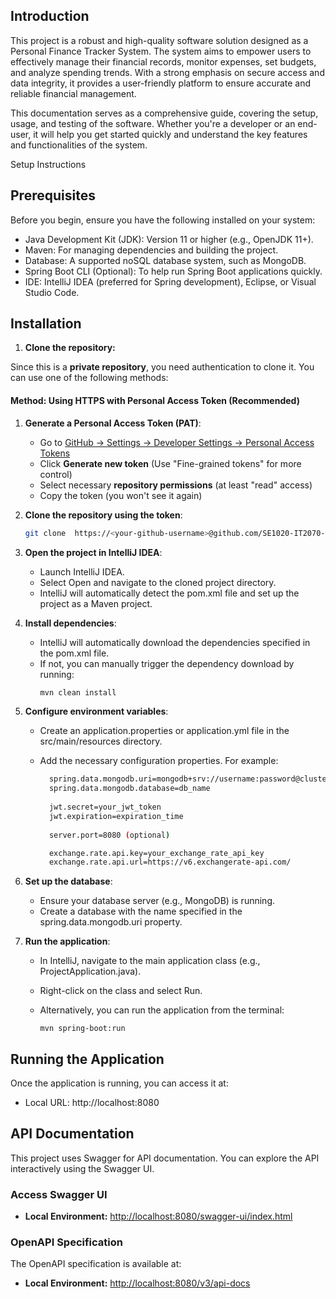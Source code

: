
## Introduction  

This project is a robust and high-quality software solution designed as a Personal Finance Tracker System. The system aims to empower users to effectively manage their financial records, monitor expenses, set budgets, and analyze spending trends. With a strong emphasis on secure access and data integrity, it provides a user-friendly platform to ensure accurate and reliable financial management.

This documentation serves as a comprehensive guide, covering the setup, usage, and testing of the software. Whether you're a developer or an end-user, it will help you get started quickly and understand the key features and functionalities of the system.

Setup Instructions

## Prerequisites  
Before you begin, ensure you have the following installed on your system:

- Java Development Kit (JDK): Version 11 or higher (e.g., OpenJDK 11+).
- Maven: For managing dependencies and building the project.
- Database: A supported noSQL database system, such as MongoDB.
- Spring Boot CLI (Optional): To help run Spring Boot applications quickly.
- IDE: IntelliJ IDEA (preferred for Spring development), Eclipse, or Visual Studio Code.


## Installation  

1. **Clone the repository:**  

Since this is a **private repository**, you need authentication to clone it. You can use one of the following methods:

  #### **Method: Using HTTPS with Personal Access Token (Recommended)**
  1. **Generate a Personal Access Token (PAT)**:
     - Go to [GitHub → Settings → Developer Settings → Personal Access Tokens](https://github.com/settings/tokens)
     - Click **Generate new token** (Use "Fine-grained tokens" for more control)
     - Select necessary **repository permissions** (at least "read" access)
     - Copy the token (you won't see it again)
  
  2. **Clone the repository using the token**:
     ```sh
     git clone  https://<your-github-username>@github.com/SE1020-IT2070-OOP-DSA-25/<your-repo-name>.git

  3. **Open the project in IntelliJ IDEA**:
     - Launch IntelliJ IDEA.
     - Select Open and navigate to the cloned project directory.
     - IntelliJ will automatically detect the pom.xml file and set up the project as a Maven project.

  4. **Install dependencies**:

      - IntelliJ will automatically download the dependencies specified in the pom.xml file.
      - If not, you can manually trigger the dependency download by running:
          ```sh
          mvn clean install
          
  5. **Configure environment variables**:

      - Create an application.properties or application.yml file in the src/main/resources directory.
      - Add the necessary configuration properties. For example:
        
          ```sh
            spring.data.mongodb.uri=mongodb+srv://username:password@cluster0.mongodb.net/?retryWrites=true&w=majority
            spring.data.mongodb.database=db_name
            
            jwt.secret=your_jwt_token
            jwt.expiration=expiration_time
            
            server.port=8080 (optional)
          
            exchange.rate.api.key=your_exchange_rate_api_key
            exchange.rate.api.url=https://v6.exchangerate-api.com/

     
  6. **Set up the database**:
      - Ensure your database server (e.g., MongoDB) is running.
      - Create a database with the name specified in the spring.data.mongodb.uri property.
       
  7. **Run the application**:
      - In IntelliJ, navigate to the main application class (e.g., ProjectApplication.java).
      - Right-click on the class and select Run.
      - Alternatively, you can run the application from the terminal:
     
            mvn spring-boot:run

## Running the Application

Once the application is running, you can access it at:
 - Local URL: http://localhost:8080

## API Documentation

This project uses Swagger for API documentation. You can explore the API interactively using the Swagger UI.

### Access Swagger UI
- **Local Environment:** [http://localhost:8080/swagger-ui/index.html](http://localhost:8080/swagger-ui/index.html)

### OpenAPI Specification
The OpenAPI specification is available at:
- **Local Environment:** [http://localhost:8080/v3/api-docs](http://localhost:8080/v3/api-docs)
